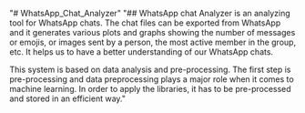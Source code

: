"# WhatsApp_Chat_Analyzer" 
"## WhatsApp chat Analyzer is an analyzing tool for WhatsApp chats. The chat files can be exported from WhatsApp and it generates various plots and graphs showing the number of messages or emojis, or images sent by a person, the most active member in the group, etc. It helps us to have a better understanding of our WhatsApp chats. 

This system is based on data analysis and pre-processing. The first step is pre-processing and data preprocessing plays a major role when it comes to machine learning. In order to apply the libraries, it has to be pre-processed and stored in an efficient way."
